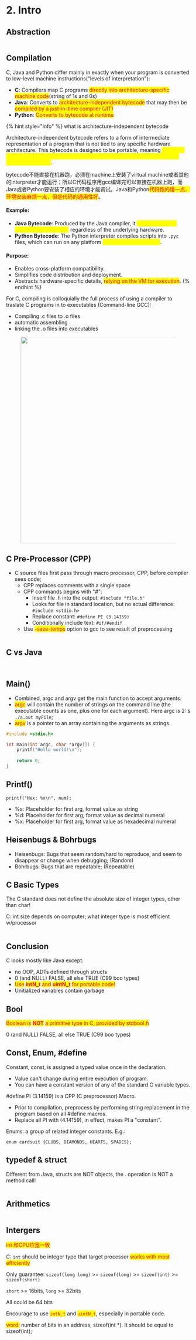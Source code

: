 # 2. Intro

## Abstraction

<figure><img src=".gitbook/assets/image (40).png" alt=""><figcaption></figcaption></figure>

## Compilation

C, Java and Python differ mainly in exactly when your program is converted to low-level machine instructions("levels of interpretation"):&#x20;

* **C**: Compilers map C programs <mark style="color:red;">directly into architecture-specific machine code</mark>(string of 1s and 0s)
* **Java**: Converts to <mark style="color:red;">architecture-independent bytecode</mark> that may then be <mark style="color:red;">compiled by a just-in-time compiler (JIT)</mark>
* **Python**: <mark style="color:red;">Converts to bytecode at runtime</mark>

{% hint style="info" %}
what is architecture-independent bytecode



Architecture-independent bytecode refers to a form of intermediate representation of a program that is not tied to any specific hardware architecture. This bytecode is designed to be portable, meaning <mark style="color:yellow;">it can run on any machine or platform equipped with a compatible virtual machine (VM) or interpreter</mark>.&#x20;

bytecode不能直接在机器跑，必须在machine上安装了virtual machine或者其他的interpreter才能运行；所以C代码程序用gcc编译完可以直接在机器上跑，而Jara或者Python要安装了相应的环境才能调试。Java和Python<mark style="color:red;">代码跑的慢一点、环境安装麻烦一点，但是代码的通用性好</mark>。

#### Example:

* **Java Bytecode**: Produced by the Java compiler, it <mark style="color:yellow;">runs on the Java Virtual Machine (JVM)</mark> regardless of the underlying hardware.
* **Python Bytecode**: The Python interpreter compiles scripts into `.pyc` files, which can run on any platform <mark style="color:yellow;">with the Python runtime</mark>.

#### Purpose:

* Enables cross-platform compatibility.
* Simplifies code distribution and deployment.
* Abstracts hardware-specific details, <mark style="color:red;">relying on the VM for execution</mark>.
{% endhint %}

For C, compiling is colloquially the full process of using a compiler to traslate C programs in to executables (Command-line GCC):

* Compiling .c files to .o files
* automatic assembling
* linking the .o files into executables

<figure><img src=".gitbook/assets/image (41).png" alt="" width="563"><figcaption></figcaption></figure>

## C Pre-Processor (CPP)

* C source files first pass through macro processor, CPP, before compiler sees code;
  * CPP replaces comments with a single space
  * CPP commands begins with "#":
    * Insert file .h into the output: `#include "file.h"`
    * Looks for file in standard location, but no actual difference: `#include <stdio.h>`
    * Replace constant: `#define PI (3.14159)`
    * Conditionally include text: `#if/#endif`
  * Use <mark style="color:red;">-save-temps</mark> option to gcc to see result of preprocessing

<figure><img src=".gitbook/assets/image (42).png" alt=""><figcaption></figcaption></figure>

## C vs Java

<figure><img src=".gitbook/assets/image (43).png" alt=""><figcaption></figcaption></figure>

<figure><img src=".gitbook/assets/image (44).png" alt=""><figcaption></figcaption></figure>

## Main()

* Combined, argc and argv get the main function to accept arguments.
* <mark style="color:red;">argc</mark> will contain the number of strings on the command line (the executable counts as one, plus one for each argument). Here argc is 2: `$ ./a.out myFile`;
* <mark style="color:red;">argv</mark> is a pointer to an array containing the arguments as strings.

```c
#include <stdio.h>

int main(int argc, char *argv[]) {
    printf("Hello world!\n");
    
    return 0;
}
```

## Printf()

`printf("Hex: %x\n", num);`

* %s: Placeholder for first arg, format value as string
* %d: Placeholder for first arg, format value as decimal numeral
* %x: Placeholder for first arg, format value as hexadecimal numeral

## Heisenbugs & Bohrbugs

* Heisenbugs: Bugs that seem random/hard to reproduce, and seem to disappear or change when debugging; (Random)
* Bohrbugs: Bugs that are repeatable; (Repeatable)

## C Basic Types

The C standard does not define the absolute size of integer types, other than char!

C: int size depends on computer; what integer type is most efficient w/processor

<figure><img src=".gitbook/assets/image (45).png" alt=""><figcaption></figcaption></figure>

## Conclusion

C looks mostly like Java except:

* no OOP, ADTs defined through structs
* 0 (and NULL) FALSE, all else TRUE (C99 boo types)
* <mark style="color:red;">Use</mark> <mark style="color:red;"></mark><mark style="color:red;">**intN\_t**</mark> <mark style="color:red;"></mark><mark style="color:red;">and</mark> <mark style="color:red;"></mark><mark style="color:red;">**uintN\_t**</mark> <mark style="color:red;"></mark><mark style="color:red;">for portable code!</mark>
* Unitialized variables contain garbage

## Bool

<mark style="color:red;">Boolean is</mark> <mark style="color:red;"></mark><mark style="color:red;">**NOT**</mark> <mark style="color:red;"></mark><mark style="color:red;">a primitive type in C, provided by stdbool.h</mark>

0 (and NULL) FALSE, all else TRUE (C99 boo types)

## Const, Enum, #define

Constant, const, is assigned a typed value once in the declaration.

* Value can't change during entire execution of program.
* You can have a constant version of any of the standard C variable types.

\#define PI (3.14159) is a CPP (C preprocessor) Macro.

* Prior to compilation, preprocess by performing string replacement in the program based on all #define macros.
* Replace all PI with (4.14159), in effect, makes PI a "constant".

Enums: a group of related integer constants. E.g.:&#x20;

`enum cardsuit {CLUBS, DIAMONDS, HEARTS, SPADES};`

## typedef & struct

Different from Java, structs are NOT objects, the . operation is NOT a method call!

<figure><img src=".gitbook/assets/image (46).png" alt=""><figcaption></figcaption></figure>

## Arithmetics

<figure><img src=".gitbook/assets/image (92).png" alt=""><figcaption></figcaption></figure>

## Intergers

<mark style="color:red;">int 和CPU位宽一致</mark>

C: `int` should be integer type that target processor <mark style="color:red;">works with most efficiently</mark>

Only guarantee: `sizeof(long long)` >= `sizeof(long)` >= `sizeof(int)` >= `sizeof(short)`

`short` >= 16bits, `long` >= 32bits

All could be 64 bits

Encourage to use <mark style="color:red;">`intN_t`</mark> and <mark style="color:red;">`uintN_t`</mark>, especially in portable code.

<mark style="color:red;">word:</mark> number of bits in an address, sizeof(int \*). It should be equal to sizeof(int);

<figure><img src=".gitbook/assets/image (48).png" alt=""><figcaption></figcaption></figure>
